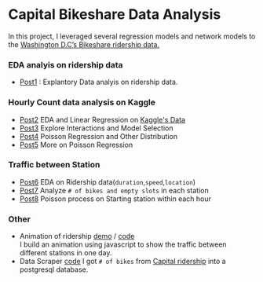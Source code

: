 # Capital Bikeshare Data Analysis
In this project, I leveraged several regression models and network models to the [Washington D.C’s Bikeshare ridership data.](https://www.capitalbikeshare.com/system-data)

### EDA analyis on ridership data
* [Post1](http://yunhaolucky.github.io/bikeshare/2014/09/05/week1.html) : Explantory Data analyis on ridership data.

### Hourly Count data analysis on Kaggle
* [Post2] EDA and Linear Regression on [Kaggle's Data](http://www.kaggle.com/c/bike-sharing-demand)
* [Post3] Explore Interactions and Model Selection
* [Post4] Poisson Regression and Other Distribution
* [Post5] More on Poisson Regression

### Traffic between Station
* [Post6] EDA on Ridership data(`duration`,`speed`,`location`)
* [Post7] Analyze `# of bikes and empty slots` in each station
* [Post8] Poisson process on Starting station within each hour


### Other
* Animation of ridership [demo](http://nameless-mountain-3948.herokuapp.com/) / [code](/Stations/web-demo)  
  I build an animation using javascript to show the traffic between different stations in one day.
* Data Scraper  [code](/station_scraper)
  I got `# of bikes` from [Capital ridership](https://www.capitalbikeshare.com/system-data) into a postgresql database.

[Post2]:/Kaggle/Week2/Week2.markdown
[Post3]:/Kaggle/Week3/2014-10-21-week3.markdown
[Post4]:/Kaggle/Week4/2014-10-27-week4.markdown
[Post5]:/Kaggle/Week5/Week5.markdown
[Post6]:/Stations/Week6/Week6.markdown
[Post7]:/Stations/Winter/Week7.markdown
[Post8]:/bikeshare/Poisson_process/1.markdown


